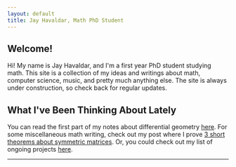 ```yaml
---
layout: default
title: Jay Havaldar, Math PhD Student
---
```


## Welcome!

Hi! My name is Jay Havaldar, and I'm a first year PhD student studying math. This site is a collection of my ideas and writings about math, computer science, music, and pretty much anything else. The site is always under construction, so check back for regular updates.

## What I've Been Thinking About Lately

You can read the first part of my notes about differential geometry [here](/2017/07/02/diffgeo-notes.html). For some miscellaneous math writing, check out my post where I prove [3 short theorems about symmetric matrices](2017/07/02/symmetric-matrices.html). Or, you could check out my list of ongoing projects [here](/projects).

---